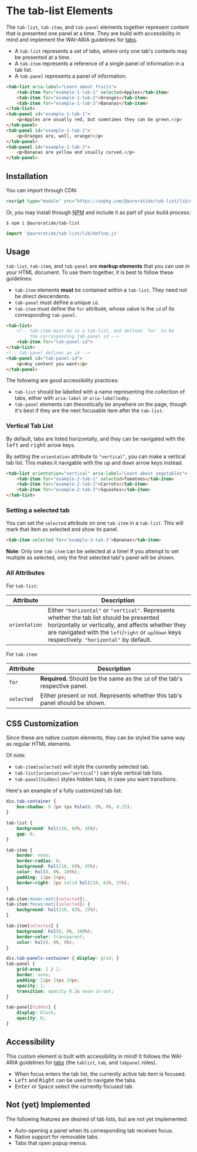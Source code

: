 # The tab-list Elements

The `tab-list`, `tab-item`, and `tab-panel` elements together represent content that is presented one panel at a time. They are build with accessibility in mind and implement the WAI-ARIA guidelines for [tabs](https://w3c.github.io/aria-practices/#tabpanel).

* A `tab-list` represents a set of tabs, where only one tab's contents may be presented at a time.
* A `tab-item` represents a reference of a single panel of information in a tab list.
* A `tab-panel` represents a panel of information.

<!--DEMO
<wc-demo>
    <tab-list aria-label="Learn about fruits">
        <tab-item for="example-1-tab-1" selected>Apples</tab-item>
        <tab-item for="example-1-tab-2">Oranges</tab-item>
        <tab-item for="example-1-tab-3">Bananas</tab-item>
    </tab-list>
    <tab-panel id="example-1-tab-1">
        <p>Apples are usually red, but sometimes they can be green.</p>
    </tab-panel>
    <tab-panel id="example-1-tab-2">
        <p>Oranges are, well, orange!</p>
    </tab-panel>
    <tab-panel id="example-1-tab-3">
        <p>Bananas are yellow and usually curved.</p>
    </tab-panel>
</wc-demo>
/DEMO-->

```html
<tab-list aria-label="Learn about fruits">
    <tab-item for="example-1-tab-1" selected>Apples</tab-item>
    <tab-item for="example-1-tab-2">Oranges</tab-item>
    <tab-item for="example-1-tab-3">Bananas</tab-item>
</tab-list>
<tab-panel id="example-1-tab-1">
    <p>Apples are usually red, but sometimes they can be green.</p>
</tab-panel>
<tab-panel id="example-1-tab-2">
    <p>Oranges are, well, orange!</p>
</tab-panel>
<tab-panel id="example-1-tab-3">
    <p>Bananas are yellow and usually curved.</p>
</tab-panel>
```

## Installation

You can import through CDN:

```html
<script type="module" src="https://unpkg.com/@auroratide/tab-list/lib/define.js"></script>
```

Or, you may install through [NPM](https://www.npmjs.com/package/@auroratide/tab-list) and include it as part of your build process:

```
$ npm i @auroratide/tab-list
```

```javascript
import '@auroratide/tab-list/lib/define.js'
```

## Usage

`tab-list`, `tab-item`, and `tab-panel` are **markup elements** that you can use in your HTML document. To use them together, it is best to follow these guidelines:

* `tab-item` elements **must** be contained within a `tab-list`. They need not be _direct_ descendents.
* `tab-panel` must define a unique `id`.
* `tab-item` must define the `for` attribute, whose value is the `id` of its corresponding `tab-panel`.

```html
<tab-list>
    <!-- tab-item must be in a tab-list, and defines `for` to be
         the corresponding tab-panel id -->
    <tab-item for="tab-panel-id">
</tab-list>
<!-- tab-panel defines an id -->
<tab-panel id="tab-panel-id">
    <p>Any content you want</p>
</tab-panel>
```

The following are good accessibility practices:

* `tab-list` should be labelled with a name representing the collection of tabs, either with `aria-label` or `aria-labelledby`.
* `tab-panel` elements can theoretically be anywhere on the page, though it's best if they are the next focusable item after the `tab-list`.

### Vertical Tab List

By default, tabs are listed horizontally, and they can be navigated with the <kbd>left</kbd> and <kbd>right</kbd> arrow keys.

By setting the `orientation` attribute to `"vertical"`, you can make a vertical tab list. This makes it navigable with the <kbd>up</kbd> and <kbd>down</kbd> arrow keys instead.

<!--DEMO
<wc-demo>
    <tab-list orientation="vertical" aria-label="Learn about vegetables">
        <tab-item for="example-2-tab-1" selected>Tomatoes</tab-item>
        <tab-item for="example-2-tab-2">Carrots</tab-item>
        <tab-item for="example-2-tab-3">Squashes</tab-item>
    </tab-list>
    <tab-panel id="example-2-tab-1">
        <p>Tomatoes are red. People like to tell you they are fruit and not vegetables.</p>
    </tab-panel>
    <tab-panel id="example-2-tab-2">
        <p>Carrots are orange, and also a root.</p>
    </tab-panel>
    <tab-panel id="example-2-tab-3">
        <p>Some squashes are yellow, and they come in all shapes and sizes.</p>
    </tab-panel>
</wc-demo>
/DEMO-->

```html
<tab-list orientation="vertical" aria-label="Learn about vegetables">
    <tab-item for="example-2-tab-1" selected>Tomatoes</tab-item>
    <tab-item for="example-2-tab-2">Carrots</tab-item>
    <tab-item for="example-2-tab-3">Squashes</tab-item>
</tab-list>
```

### Setting a selected tab

You can set the `selected` attribute on one `tab-item` in a `tab-list`. This will mark that item as selected and show its panel.

<!--DEMO
<wc-demo>
    <tab-list aria-label="Learn about fruits">
        <tab-item for="example-3-tab-1">Apples</tab-item>
        <tab-item for="example-3-tab-2">Oranges</tab-item>
        <tab-item for="example-3-tab-3" selected>Bananas</tab-item>
    </tab-list>
    <tab-panel id="example-3-tab-1">
        <p>Apples are usually red, but sometimes they can be green.</p>
    </tab-panel>
    <tab-panel id="example-3-tab-2">
        <p>Oranges are, well, orange!</p>
    </tab-panel>
    <tab-panel id="example-3-tab-3">
        <p>Bananas are yellow and usually curved.</p>
    </tab-panel>
</wc-demo>
/DEMO-->

```html
<tab-item selected for="example-3-tab-3">Bananas</tab-item>
```

**Note**: Only one `tab-item` can be selected at a time! If you attempt to set multiple as selected, only the first selected tabl's panel will be shown.

### All Attributes

For `tab-list`:

| Attribute | Description |
| ------------- | ------------- |
| `orientation` | Either `"horizontal"` or `"vertical"`. Represents whether the tab list should be presented horizontally or vertically, and affects whether they are navigated with the <kbd>left</kbd>/<kbd>right</kbd> or <kbd>up</kbd>/<kbd>down</kbd> keys respectively. `"horizontal"` by default. |

For `tab-item`:

| Attribute | Description |
| ------------- | ------------- |
| `for` | **Required.** Should be the same as the `id` of the tab's respective panel.
| `selected` | Either present or not. Represents whether this tab's panel should be shown. |

## CSS Customization

Since these are native custom elements, they can be styled the same way as regular HTML elements.

Of note:

* `tab-item[selected]` will style the currently selected tab.
* `tab-list[orientation="vertical"]` can style vertical tab lists.
* `tab-panel[hidden]` styles hidden tabs, in case you want transitions.

Here's an example of a fully customized tab list:

<!--DEMO
<wc-demo id="fancy">
    <div class="tab-container">
        <tab-list aria-label="Fruit dessert recipes">
            <tab-item for="example-4-tab-1" selected>Apples</tab-item>
            <tab-item for="example-4-tab-2">Oranges</tab-item>
            <tab-item for="example-4-tab-3">Bananas</tab-item>
        </tab-list>
        <div class="tab-panels-container">
            <tab-panel id="example-4-tab-1">
                <p>Ingredients for making apple pie:</p>
                <ul>
                    <li>8 Granny Smith apples</li>
                    <li>½ cup butter</li>
                    <li>3 tablespoons flour</li>
                    <li>½ cup white sugar</li>
                    <li>½ cup brown sugar</li>
                    <li>¼ water</li>
                    <li>A double-crust pie pastry</li>
                </ul>
            </tab-panel>
            <tab-panel id="example-4-tab-2">
                <p>Ingredients for making orange sorbet:</p>
                <ul>
                    <li>2 cups orange juice pulp</li>
                    <li>1½ cup almond milk</li>
                    <li>1 tablespoon orange zest</li>
                    <li>1 tablespoon lemon juice</li>
                    <li>¼ teaspoon salt</li>
                    <li>1 teaspoon vanilla extract</li>
                    <li>½ teaspoon sweetener</li>
                </ul>
            </tab-panel>
            <tab-panel id="example-4-tab-3">
                <p>Ingredients for making banana pudding:</p>
                <ul>
                    <li>14 bananas</li>
                    <li>5 ounce packet instant vanilla pudding</li>
                    <li>2 cups milk</li>
                    <li>14 ounce can condensed milk</li>
                    <li>1 tablespoon vanilla extract</li>
                    <li>12 ounces frozen whipped topping</li>
                    <li>16 ounces vanilla wafers</li>
                </ul>
            </tab-panel>
        </div>
    </div>
</wc-demo>
<style>
    #fancy .tab-container {
        box-shadow: 0 2px 4px hsla(0, 0%, 0%, 0.25);
    }
    #fancy tab-list {
        background: hsl(210, 68%, 45%);
        gap: 0;
    }
    #fancy tab-item {
        border: none;
        border-radius: 0;
        background: hsl(210, 68%, 45%);
        color: hsl(0, 0%, 100%);
        padding: 12px 24px;
        border-right: 2px solid hsl(210, 82%, 25%);
    }
    #fancy tab-item:hover:not([selected]),
    #fancy tab-item:focus:not([selected]) {
        background: hsl(210, 82%, 25%);
    }
    #fancy tab-item[selected] {
        background: hsl(0, 0%, 100%);
        border-color: transparent;
        color: hsl(0, 0%, 0%);
    }
    #fancy .tab-panels-container { display: grid; }
    #fancy tab-panel {
        grid-area: 1 / 1;
        border: none;
        padding: 12px 24px 24px;
        opacity: 1;
        transition: opacity 0.2s ease-in-out;
    }
    #fancy tab-panel[hidden] {
        display: block;
        opacity: 0;
    }
    #fancy tab-panel *:last-child {
        margin: 0;
    }
</style>
/DEMO-->

```css
div.tab-container {
    box-shadow: 0 2px 4px hsla(0, 0%, 0%, 0.25);
}

tab-list {
    background: hsl(210, 68%, 45%);
    gap: 0;
}

tab-item {
    border: none;
    border-radius: 0;
    background: hsl(210, 68%, 45%);
    color: hsl(0, 0%, 100%);
    padding: 12px 24px;
    border-right: 2px solid hsl(210, 82%, 25%);
}

tab-item:hover:not([selected]),
tab-item:focus:not([selected]) {
    background: hsl(210, 82%, 25%);
}

tab-item[selected] {
    background: hsl(0, 0%, 100%);
    border-color: transparent;
    color: hsl(0, 0%, 0%);
}

div.tab-panels-container { display: grid; }
tab-panel {
    grid-area: 1 / 1;
    border: none;
    padding: 12px 24px 24px;
    opacity: 1;
    transition: opacity 0.2s ease-in-out;
}

tab-panel[hidden] {
    display: block;
    opacity: 0;
}
```

## Accessibility

This custom element is built with accessibility in mind! It follows the WAI-ARIA guidelines for [tabs](https://w3c.github.io/aria-practices/#tabpanel) (the `tablist`, `tab`, and `tabpanel` roles).

* When focus enters the tab list, the currently active tab item is focused.
* <kbd>Left</kbd> and <kbd>Right</kbd> can be used to navigate the tabs.
* <kbd>Enter</kbd> or <kbd>Space</kbd> select the currently focused tab.

## Not (yet) Implemented

The following features are desired of tab lists, but are not yet implemented:

* Auto-opening a panel when its corresponding tab receives focus.
* Native support for removable tabs.
* Tabs that open popup menus.
